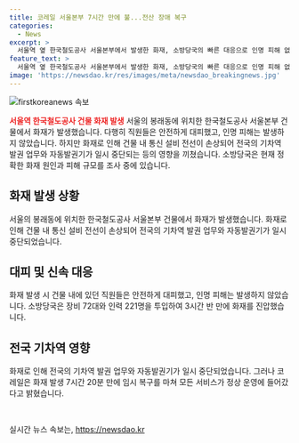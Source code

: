 ```yaml
---
title: 코레일 서울본부 7시간 만에 불...전산 장애 복구
categories:
  - News
excerpt: >
  서울역 옆 한국철도공사 서울본부에서 발생한 화재, 소방당국의 빠른 대응으로 인명 피해 없이 소방이 진압됐다. 화재로 통신 설비 전선이 손상돼 기차역 발권 업무와 자동발권기 이용이 중단됐지만, 코레일은 임시 복구를 통해 정상운영으로 복귀했다. 소방은 원인과 피해 규모 조사 중. - YTN
feature_text: >
  서울역 옆 한국철도공사 서울본부에서 발생한 화재, 소방당국의 빠른 대응으로 인명 피해 없이 소방이 진압됐다. 화재로 통신 설비 전선이 손상돼 기차역 발권 업무와 자동발권기 이용이 중단됐지만, 코레일은 임시 복구를 통해 정상운영으로 복귀했다. 소방은 원인과 피해 규모 조사 중. - YTN
image: 'https://newsdao.kr/res/images/meta/newsdao_breakingnews.jpg'
---
```


<p><img src="https://newsdao.kr/res/images/meta/newsdao_breakingnews.jpg" alt="firstkoreanews 속보" /></p>

<p><b><span style="color: #ee2323;">서울역 한국철도공사 건물 화재 발생</span></b>
서울의 봉래동에 위치한 한국철도공사 서울본부 건물에서 화재가 발생했습니다. 다행히 직원들은 안전하게 대피했고, 인명 피해는 발생하지 않았습니다. 하지만 화재로 인해 건물 내 통신 설비 전선이 손상되어 전국의 기차역 발권 업무와 자동발권기가 일시 중단되는 등의 영향을 끼쳤습니다. 소방당국은 현재 정확한 화재 원인과 피해 규모를 조사 중에 있습니다.</p>

<h2 data-ke-size="size26">화재 발생 상황</h2>

<p>서울의 봉래동에 위치한 한국철도공사 서울본부 건물에서 화재가 발생했습니다. 화재로 인해 건물 내 통신 설비 전선이 손상되어 전국의 기차역 발권 업무와 자동발권기가 일시 중단되었습니다.</p>

<h2 data-ke-size="size26">대피 및 신속 대응</h2>

<p>화재 발생 시 건물 내에 있던 직원들은 안전하게 대피했고, 인명 피해는 발생하지 않았습니다. 소방당국은 장비 72대와 인력 221명을 투입하여 3시간 반 만에 화재를 진압했습니다.</p>

<h2 data-ke-size="size26">전국 기차역 영향</h2>

<p>화재로 인해 전국의 기차역 발권 업무와 자동발권기가 일시 중단되었습니다. 그러나 코레일은 화재 발생 7시간 20분 만에 임시 복구를 마쳐 모든 서비스가 정상 운영에 들어갔다고 밝혔습니다.</p>

<p data-ke-size="size16">&nbsp;</p>
실시간 뉴스 속보는, <a href="https://newsdao.kr" rel="dofollow">https://newsdao.kr</a>


